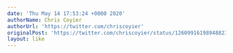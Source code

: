 ```yaml
---
date: 'Thu May 14 17:53:24 +0000 2020'
authorName: Chris Coyier
authorUrl: 'https://twitter.com/chriscoyier'
originalPost: 'https://twitter.com/chriscoyier/status/1260991619894882310'
layout: like
---
```

